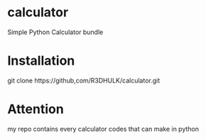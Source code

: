 # calculator
Simple Python Calculator bundle

# Installation 

git clone https://github,com/R3DHULK/calculator.git

# Attention
my repo contains every calculator codes that can make in python
